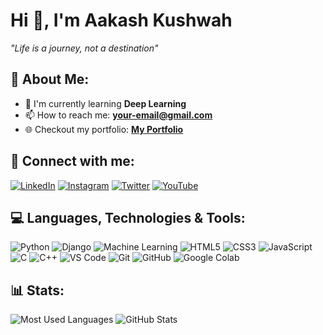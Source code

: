 # Hi 👋, I'm Aakash Kushwah
_"Life is a journey, not a destination"_

## 🌱 About Me:
- 🔭 I'm currently learning **Deep Learning**
- 📫 How to reach me: **[your-email@gmail.com](mailto:your-email@gmail.com)**
- 🌐 Checkout my portfolio: **[My Portfolio](your-portfolio-link)**

## 📱 Connect with me:
[![LinkedIn](https://img.shields.io/badge/LinkedIn-0077B5?style=for-the-badge&logo=linkedin)](your-linkedin-url)
[![Instagram](https://img.shields.io/badge/Instagram-E4405F?style=for-the-badge&logo=instagram&logoColor=white)](your-instagram-url)
[![Twitter](https://img.shields.io/badge/Twitter-1DA1F2?style=for-the-badge&logo=twitter&logoColor=white)](your-twitter-url)
[![YouTube](https://img.shields.io/badge/YouTube-FF0000?style=for-the-badge&logo=youtube&logoColor=white)](your-youtube-url)

## 💻 Languages, Technologies & Tools:
![Python](https://img.shields.io/badge/Python-3776AB?style=for-the-badge&logo=python&logoColor=white)
![Django](https://img.shields.io/badge/Django-092E20?style=for-the-badge&logo=django&logoColor=white)
![Machine Learning](https://img.shields.io/badge/Machine%20Learning-FF6F00?style=for-the-badge&logo=scikitlearn)
![HTML5](https://img.shields.io/badge/HTML5-E34F26?style=for-the-badge&logo=html5&logoColor=white)
![CSS3](https://img.shields.io/badge/CSS3-1572B6?style=for-the-badge&logo=css3&logoColor=white)
![JavaScript](https://img.shields.io/badge/JavaScript-F7DF1E?style=for-the-badge&logo=javascript&logoColor=black)
![C](https://img.shields.io/badge/C-00599C?style=for-the-badge&logo=c&logoColor=white)
![C++](https://img.shields.io/badge/C++-00599C?style=for-the-badge&logo=c%2B%2B&logoColor=white)
![VS Code](https://img.shields.io/badge/VS%20Code-007ACC?style=for-the-badge&logo=visual-studio-code&logoColor=white)
![Git](https://img.shields.io/badge/Git-F05032?style=for-the-badge&logo=git&logoColor=white)
![GitHub](https://img.shields.io/badge/GitHub-181717?style=for-the-badge&logo=github&logoColor=white)
![Google Colab](https://img.shields.io/badge/Google%20Colab-F9AB00?style=for-the-badge&logo=google-colab&logoColor=white)

## 📊 Stats:
<p align="left">
<img src="https://github-readme-stats.vercel.app/api/top-langs/?username=AakashKushwah&theme=dark&layout=compact" alt="Most Used Languages" />
<img src="https://github-readme-stats.vercel.app/api?username=AakashKushwah&show_icons=true&theme=dark" alt="GitHub Stats" />
</p>
